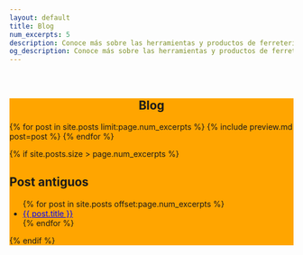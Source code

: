 ```yaml
---
layout: default
title: Blog
num_excerpts: 5
description: Conoce más sobre las herramientas y productos de ferretería en nuestro blog. Encuentra consejos, recomendaciones y tutoriales de uso.
og_description: Conoce más sobre las herramientas y productos de ferretería en nuestro blog. Encuentra consejos, recomendaciones y tutoriales de uso.
---
```

<style>
    a{
        color:blue;
    }
</style>
<br>
<div class="container" style="background:orange">
<h2 style="text-align:center" title="herramientas eléctricas">Blog</h2>
{% for post in site.posts limit:page.num_excerpts %}
{% include preview.md post=post %}
{% endfor %}

{% if site.posts.size > page.num_excerpts %}

## Post antiguos

<ul>
    {% for post in site.posts offset:page.num_excerpts %}
        <li><a class="btn btn-primary" href="{{ post.url }}" role="button" title="{{ post.title }}">{{ post.title }}</a></li>
    {% endfor %}
</ul>
{% endif %}
</div>